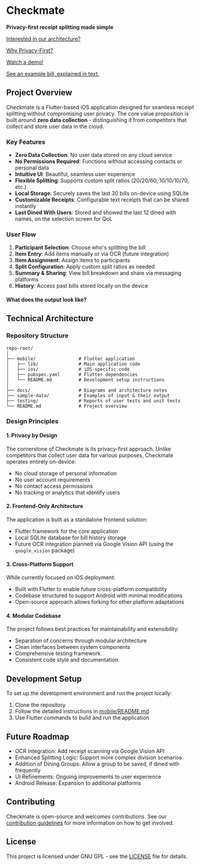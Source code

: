 # Checkmate

**Privacy-first receipt splitting made simple**

[Interested in our architecture?](docs/architecture.md)

[Why Privacy-First?](docs/privacy.md)

[Watch a demo!]()

[See an example bill, explained in text.](sample-data/inputoutput.md)

## Project Overview

Checkmate is a Flutter-based iOS application designed for seamless receipt splitting without compromising user privacy. The core value proposition is built around **zero data collection** - distinguishing it from competitors that collect and store user data in the cloud.

### Key Features

- **Zero Data Collection**: No user data stored on any cloud service
- **No Permissions Required**: Functions without accessing contacts or personal data
- **Intuitive UI**: Beautiful, seamless user experience
- **Flexible Splitting**: Supports custom split ratios (20/20/60, 10/10/10/70, etc.)
- **Local Storage**: Securely saves the last 30 bills on-device using SQLite
- **Customizable Receipts**: Configurable text receipts that can be shared instantly
- **Last Dined With Users**: Stored and showed the last 12 dined with names, on the selection screen for QoL

### User Flow

1. **Participant Selection**: Choose who's splitting the bill
2. **Item Entry**: Add items manually or via OCR (future integration)
3. **Item Assignment**: Assign items to participants
4. **Split Configuration**: Apply custom split ratios as needed
5. **Summary & Sharing**: View bill breakdown and share via messaging platforms
6. **History**: Access past bills stored locally on the device

#### What does the output look like?


## Technical Architecture

### Repository Structure

```
repo-root/
│
├── mobile/                # Flutter application
│   ├── lib/               # Main application code
│   ├── ios/               # iOS-specific code
│   ├── pubspec.yaml       # Flutter dependencies
│   └── README.md          # Development setup instructions
│
├── docs/                  # Diagrams and architecture notes
├── sample-data/           # Examples of input & their output
├── testing/               # Reports of user tests and unit tests
└── README.md              # Project overview
```

### Design Principles

#### 1. Privacy by Design

The cornerstone of Checkmate is its privacy-first approach. Unlike competitors that collect user data for various purposes, Checkmate operates entirely on-device:

- No cloud storage of personal information
- No user account requirements
- No contact access permissions
- No tracking or analytics that identify users

#### 2. Frontend-Only Architecture

The application is built as a standalone frontend solution:

- Flutter framework for the core application
- Local SQLite database for bill history storage
- Future OCR integration planned via Google Vision API (using the `google_vision` package)

#### 3. Cross-Platform Support

While currently focused on iOS deployment:

- Built with Flutter to enable future cross-platform compatibility
- Codebase structured to support Android with minimal modifications
- Open-source approach allows forking for other platform adaptations

#### 4. Modular Codebase

The project follows best practices for maintainability and extensibility:

- Separation of concerns through modular architecture
- Clean interfaces between system components
- Comprehensive testing framework
- Consistent code style and documentation

## Development Setup

To set up the development environment and run the project locally:

1. Clone the repository
2. Follow the detailed instructions in [mobile/README.md](mobile/README.md)
3. Use Flutter commands to build and run the application

## Future Roadmap

- OCR Integration: Add receipt scanning via Google Vision API
- Enhanced Splitting Logic: Support more complex division scenarios
- Addition of Dining Groups: Allow a group to be saved, if dined with frequently
- UI Refinements: Ongoing improvements to user experience
- Android Release: Expansion to additional platforms

## Contributing

Checkmate is open-source and welcomes contributions. See our [contribution guidelines](docs/contribution.md) for more information on how to get involved.

## License

This project is licensed under GNU GPL - see the [LICENSE](LICENSE) file for details.